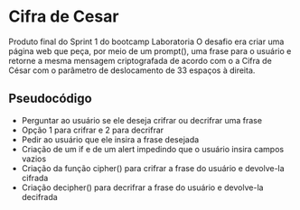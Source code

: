  # Cifra de Cesar
Produto final do Sprint 1 do bootcamp Laboratoria O desafio era criar uma página web que peça, por meio de um prompt(), uma frase para o usuário e retorne a mesma mensagem criptografada de acordo com o a Cifra de César com o parâmetro de deslocamento de 33 espaços à direita.

## Pseudocódigo
* Perguntar ao usuário se ele deseja crifrar ou decrifrar uma frase
* Opção 1 para crifrar e 2 para decrifrar
* Pedir ao usuário que ele insira a frase desejada
* Criação de um if e de um alert impedindo que o usuário insira campos vazios
* Criação da função cipher() para crifrar a frase do usuário e devolve-la cifrada
* Criação decipher() para decrifrar a frase do usuário e devolve-la decifrada
